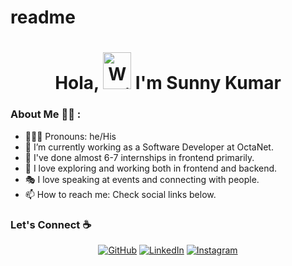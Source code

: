 # readme
<h1 align="center"> Hola, <img src="https://raw.githubusercontent.com/nixin72/nixin72/master/wave.gif" 
         alt="Waving hand animated gif"
         height="59"
         width="45" /> I'm Sunny Kumar </h1>

### About Me 👧🏻 :
- 👩🏻‍💻 Pronouns: he/His
- 💼 I’m currently working as a Software Developer at OctaNet.
- 🎒 I've done almost 6-7 internships in frontend primarily.
- 🧭 I love exploring and working both in frontend and backend.
- 🎭 I love speaking at events and connecting with people.
- 📫 How to reach me: Check social links below.

### Let's Connect :coffee:
<p align="center">
	<a href="https://github.com/SunnySharma01"><img src="https://img.icons8.com/bubbles/50/000000/github.png" alt="GitHub"/></a>
	<a href="https://www.linkedin.com/in/sunny-kumar-sharma-12045523a/"><img src="https://img.icons8.com/bubbles/50/000000/linkedin.png" alt="LinkedIn"/></a>
	<a href="https://www.instagram.com/sunny_sharma_20/"><img src="https://img.icons8.com/bubbles/50/000000/instagram.png" alt="Instagram"/></a>
</p>
